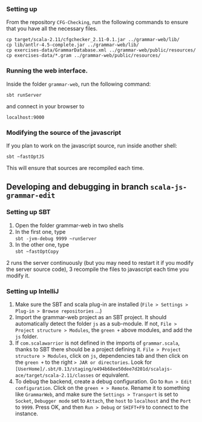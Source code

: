 
### Setting up

From the repository `CFG-Checking`, run the following commands to ensure that you have all the necessary files.

    cp target/scala-2.11/cfgchecker_2.11-0.1.jar ../grammar-web/lib/
    cp lib/antlr-4.5-complete.jar ../grammar-web/lib/
    cp exercises-data/GrammarDatabase.xml ../grammar-web/public/resources/
    cp exercises-data/*.gram ../grammar-web/public/resources/


### Running the web interface.

Inside the folder `grammar-web`, run the following command:

`sbt runServer`

and connect in your browser to

`localhost:9000`

### Modifying the source of the javascript

If you plan to work on the javascript source, run inside another shell:

`sbt ~fastOptJS`

This will ensure that sources are recompiled each time.


## Developing and debugging in branch `scala-js-grammar-edit`

### Setting up SBT

1. Open the folder grammar-web in two shells
2. In the first one, type  
   `sbt -jvm-debug 9999 ~runServer`
3. In the other one, type  
   `sbt ~fastOptCopy`

2 runs the server continuously (but you may need to restart it if you modify the server source code), 3 recompile the files to javascript each time you modify it.

### Setting up IntelliJ
1. Make sure the SBT and scala plug-in are installed (`File > Settings > Plug-in > Browse repositories` ...)
2. Import the grammar-web project as an SBT project. It should automatically detect the folder `js` as a sub-module. If not, `File > Project structure > Modules`, the `green +` above modules, and add the `js` folder.
3. If `com.scalawarrior` is not defined in the imports of `grammar.scala`, thanks to SBT there should be a project defining it. `File > Project structure > Modules`, click on `js`, dependencies tab and then click on the `green +` to the right `> JAR or directories`. Look for `[UserHome]/.sbt/0.13/staging/e494b68ee50dee7d201d/scalajs-ace/target/scala-2.11/classes` or equivalent.
4. To debug the backend, create a debug configuration. Go to `Run > Edit configuration`. Click on the `green + > Remote`. Rename it to something like `GrammarWeb`, and make sure the `Settings > Transport` is set to `Socket`, `Debugger mode` set to `Attach`, the `host` to `localhost` and the `Port` to `9999`. Press OK, and then `Run > Debug` or `SHIFT+F9` to connect to the instance.